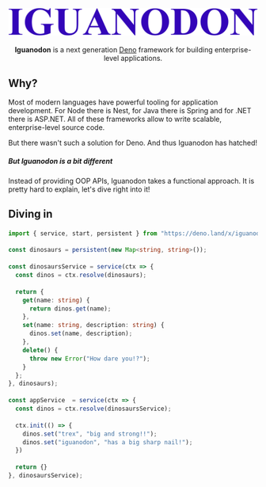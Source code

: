 <div align="center">
  <br />
  <img alt="dinos are cool!" src="./media/logo.svg" />
  <br>
  <br>
  <strong>Iguanodon</strong> is a next generation <a href="https://deno.kand">Deno</a> framework for building enterprise-level applications.
</div>

## Why?
Most of modern languages have powerful tooling for application development. For Node there is Nest, for Java there is Spring and for .NET there is ASP.NET. All of these frameworks allow to write scalable, enterprise-level source code.

But there wasn't such a solution for Deno. And thus Iguanodon has hatched!

##### But Iguanodon is a bit different

Instead of providing OOP APIs, Iguanodon takes a functional approach. It is pretty hard to explain, let's dive right into it!
## Diving in
```ts
import { service, start, persistent } from "https://deno.land/x/iguanodon@v0.1.0/mod.ts";

const dinosaurs = persistent(new Map<string, string>());

const dinosaursService = service(ctx => {
  const dinos = ctx.resolve(dinosaurs);

  return {
    get(name: string) {
      return dinos.get(name);
    },
    set(name: string, description: string) {
      dinos.set(name, description);
    },
    delete() {
      throw new Error("How dare you!?");
    }
  };
}, dinosaurs);

const appService  = service(ctx => {
  const dinos = ctx.resolve(dinosaursService);

  ctx.init(() => {
    dinos.set("trex", "big and strong!!");
    dinos.set("iguanodon", "has a big sharp nail!");
  })
  
  return {}
}, dinosaursService);
```